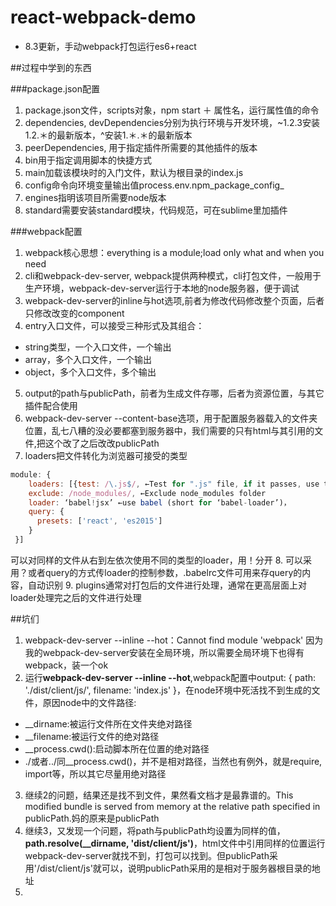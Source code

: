 # react-webpack-demo

- 8.3更新，手动webpack打包运行es6+react

##过程中学到的东西

###package.json配置
1. package.json文件，scripts对象，npm start ＋ 属性名，运行属性值的命令
2. dependencies, devDependencies分别为执行环境与开发环境，~1.2.3安装1.2.＊的最新版本，^安装1.＊.＊的最新版本
3. peerDependencies, 用于指定插件所需要的其他插件的版本
4. bin用于指定调用脚本的快捷方式
5. main加载该模块时的入门文件，默认为根目录的index.js
6. config命令向环境变量输出值process.env.npm_package_config_
7. engines指明该项目所需要node版本
8. standard需要安装standard模块，代码规范，可在sublime里加插件

###webpack配置
1. webpack核心思想：everything is a module;load only what and when you need
2. cli和webpack-dev-server, webpack提供两种模式，cli打包文件，一般用于生产环境，webpack-dev-server运行于本地的node服务器，便于调试
3. webpack-dev-server的inline与hot选项,前者为修改代码修改整个页面，后者只修改改变的component
4. entry入口文件，可以接受三种形式及其组合：
  - string类型，一个入口文件，一个输出
  - array，多个入口文件，一个输出
  - object，多个入口文件，多个输出
5. output的path与publicPath，前者为生成文件存哪，后者为资源位置，与其它插件配合使用
6. webpack-dev-server --content-base选项，用于配置服务器载入的文件夹位置，乱七八糟的没必要都塞到服务器中，我们需要的只有html与其引用的文件,把这个改了之后改改publicPath
7. loaders把文件转化为浏览器可接受的类型
```javascript
module: {
    loaders: [{test: /\.js$/, ←Test for ".js" file, if it passes, use the loader
    exclude: /node_modules/, ←Exclude node_modules folder
    loader: ‘babel!jsx’ ←use babel (short for ‘babel-loader’)，
    query: {
      presets: ['react', 'es2015']
    }
 }]
 ```
 可以对同样的文件从右到左依次使用不同的类型的loader，用！分开
 8. 可以采用？或者query的方式传loader的控制参数，.babelrc文件可用来存query的内容，自动识别
 9. plugins通常对打包后的文件进行处理，通常在更高层面上对loader处理完之后的文件进行处理


##坑们
1. webpack-dev-server --inline --hot：Cannot find module 'webpack' 因为我的webpack-dev-server安装在全局环境，所以需要全局环境下也得有webpack，装一个ok
2. 运行****webpack-dev-server --inline --hot****,webpack配置中output: { path: './dist/client/js/', filename: 'index.js' }，在node环境中死活找不到生成的文件，原因node中的文件路径:
  - \__dirname:被运行文件所在文件夹绝对路径
  - \__filename:被运行文件的绝对路径
  - \__process.cwd():启动脚本所在位置的绝对路径
  - ./或者../同__process.cwd()，并不是相对路径，当然也有例外，就是require, import等，所以其它尽量用绝对路径
3. 继续2的问题，结果还是找不到文件，果然看文档才是最靠谱的。This modified bundle is served from memory at the relative path specified in publicPath.妈的原来是publicPath
4. 继续3，又发现一个问题，将path与publicPath均设置为同样的值，****path.resolve(__dirname, 'dist/client/js')****，html文件中引用同样的位置运行webpack-dev-server就找不到，打包可以找到。但publicPath采用'/dist/client/js'就可以，说明publicPath采用的是相对于服务器根目录的地址
5.
